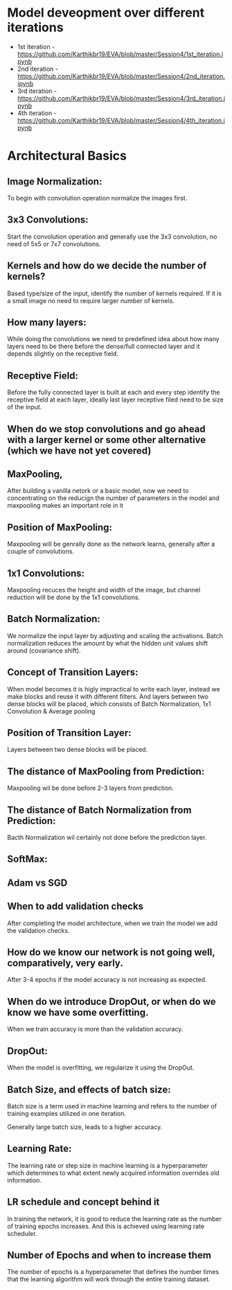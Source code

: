 # Model deveopment over different iterations

  * 1st iteration - https://github.com/Karthikbr19/EVA/blob/master/Session4/1st_iteration.ipynb
  * 2nd iteration - https://github.com/Karthikbr19/EVA/blob/master/Session4/2nd_iteration.ipynb
  * 3rd iteration - https://github.com/Karthikbr19/EVA/blob/master/Session4/3rd_iteration.ipynb
  * 4th iteration - https://github.com/Karthikbr19/EVA/blob/master/Session4/4th_iteration.ipynb

# Architectural Basics

## Image Normalization:
   To begin with convolution operation normalize the images first.
   
## 3x3 Convolutions:
   Start the convolution operation and generally use the 3x3 convolution, no need of 5x5 or 7x7 convolutions.   
   
## Kernels and how do we decide the number of kernels?
   Based type/size of the input, identify the number of kernels required. If it is a small image no need to require larger number of kernels. 

## How many layers:
   While doing the convolutions we need to predefined idea about how many layers need to be there before the dense/full connected layer and it depends slightly on the receptive field.
   
## Receptive Field:
   Before the fully connected layer is built at each and every step identify the receptive field at each layer, ideally last layer receptive filed need to be size of the input. 
   
## When do we stop convolutions and go ahead with a larger kernel or some other alternative (which we have not yet covered)

## MaxPooling,
   After building a vanilla netork or a basic model, now we need to concentrating on the reducign the number of parameters in the model and maxpooling makes an important role in it

## Position of MaxPooling:
   Maxpooling will be genrally done as the network learns, generally after a couple of convolutions.
   
## 1x1 Convolutions: 
   Maxpooling recuces the height and width of the image, but channel reduction will be done by the 1x1 convolutions.

## Batch Normalization: 
   We normalize the input layer by adjusting and scaling the activations. Batch normalization reduces the amount by what the hidden unit values shift around (covariance shift). 
   
## Concept of Transition Layers: 
   When model becomes it is higly impractical to write each layer, instead we make blocks and reuse it with different filters. And layers between two dense blocks will be placed, which consists of Batch Normalization, 1x1 Convolution &
Average pooling

## Position of Transition Layer:
   Layers between two dense blocks will be placed.

## The distance of MaxPooling from Prediction:
   Maxpooling wil be done before 2-3 layers from prediction.

## The distance of Batch Normalization from Prediction: 
   Bacth Normalization wil certainly not done before the prediction layer.

## SoftMax: 

## Adam vs SGD

## When to add validation checks
   After completing the model architecture, when we train the model we add the validation checks.
   
## How do we know our network is not going well, comparatively, very early. 
   After 3-4 epochs if the model accuracy is not increasing as expected.  
   
## When do we introduce DropOut, or when do we know we have some overfitting.
   When we train accuracy is more than the validation accuracy.
  

## DropOut:
   When the model is overfitting, we regularize it using the DropOut. 
   
## Batch Size, and effects of batch size:
   Batch size is a term used in machine learning and refers to the number of training examples utilized in one iteration.
      
   Generally large batch size, leads to a higher accuracy.

## Learning Rate:
   The learning rate or step size in machine learning is a hyperparameter which determines to what extent newly acquired information overrides old information.

## LR schedule and concept behind it
   In training the network, it is good to reduce the learning rate as the number of training epochs increases. And this is achieved using learning rate scheduler.

## Number of Epochs and when to increase them
   The number of epochs is a hyperparameter that defines the number times that the learning algorithm will work through the entire training dataset. 









